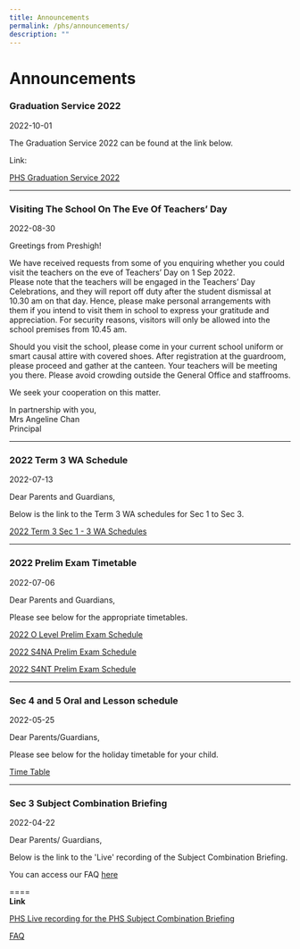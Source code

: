 ```yaml
---
title: Announcements
permalink: /phs/announcements/
description: ""
---
```


# **Announcements**

### Graduation Service 2022

2022-10-01

The Graduation Service 2022 can be found at the link below.

Link:

[PHS Graduation Service 2022](https://for.edu.sg/phsgradservice2022 "PHS Graduation Service 2022")

-----------------------------------------------------------------------

### Visiting The School On The Eve Of Teachers’ Day

2022-08-30

Greetings from Preshigh!

We have received requests from some of you enquiring whether you could visit the teachers on the eve of Teachers’ Day on 1 Sep 2022.  
Please note that the teachers will be engaged in the Teachers’ Day Celebrations, and they will report off duty after the student dismissal at 10.30 am on that day. Hence, please make personal arrangements with them if you intend to visit them in school to express your gratitude and appreciation. For security reasons, visitors will only be allowed into the school premises from 10.45 am.

Should you visit the school, please come in your current school uniform or smart causal attire with covered shoes. After registration at the guardroom, please proceed and gather at the canteen. Your teachers will be meeting you there. Please avoid crowding outside the General Office and staffrooms.

We seek your cooperation on this matter.

In partnership with you,  
Mrs Angeline Chan  
Principal

-----------------------------------------------------------------------

### 2022 Term 3 WA Schedule

2022-07-13

Dear Parents and Guardians,

Below is the link to the Term 3 WA schedules for Sec 1 to Sec 3.

[2022 Term 3 Sec 1 - 3 WA Schedules](https://drive.google.com/drive/folders/1T3TND9ZvzZuntTxfoq9XD6fJSuzopq2A?usp=sharing)

------------------------------------------------------------------------

### 2022 Prelim Exam Timetable

2022-07-06

Dear Parents and Guardians,

Please see below for the appropriate timetables.

[2022 O Level Prelim Exam Schedule](https://drive.google.com/file/d/1VDHYcFXYZy-zagZrh0DEPme88FQagNlp/view?usp=sharing)

[2022 S4NA Prelim Exam Schedule](https://drive.google.com/file/d/1uOJmE22nM-b1OaIgdtWozfSNsackNXMe/view?usp=sharing)

[2022 S4NT Prelim Exam Schedule](https://drive.google.com/file/d/1jTXHH8iorecdd1uoz_xRkaiXBpkYDEFh/view?usp=sharing)

-------------------------------------------------------------------------

### Sec 4 and 5 Oral and Lesson schedule

2022-05-25

Dear Parents/Guardians,

Please see below for the holiday timetable for your child.

[Time Table](https://drive.google.com/file/d/127Ijn93B1z8dgqOJVxqEmCcCvAR1GTNu/view?usp=sharing)

-------------------------------------------------------------------------

### Sec 3 Subject Combination Briefing

2022-04-22

Dear Parents/ Guardians,

Below is the link to the 'Live' recording of the Subject Combination Briefing.

You can access our FAQ [here](https://drive.google.com/file/d/1pusUijvzz_x77nsVmOVymiiZWriu7_pr/view?usp=sharing)

\====  
**Link**

[PHS Live recording for the PHS Subject Combination Briefing](https://for.edu.sg/phssubjcombi) 

[FAQ](https://drive.google.com/file/d/1pusUijvzz_x77nsVmOVymiiZWriu7_pr/view?usp=sharing)

